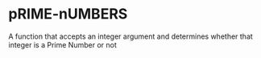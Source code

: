 # pRIME-nUMBERS
A function that accepts an integer argument and determines whether that integer is a Prime Number or not
